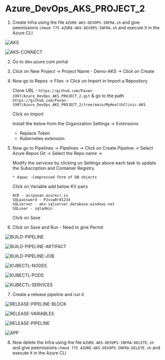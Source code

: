 # Azure_DevOps_AKS_PROJECT_2  
   
1. Create Infra using the file `AZURE-AKS-DEVOPS-INFRA.sh` and give peemissions `chmod 775 AZURE-AKS-DEVOPS-INFRA.sh` and execute it in the Azure CLI

![AKS](https://github.com/Pavan-1997/Azure_DevOps_AKS_PROJECT_2/assets/32020205/85f60772-3a4d-4880-ac57-39e31c983714)

![AKS-CONNECT](https://github.com/Pavan-1997/Azure_DevOps_AKS_PROJECT_2/assets/32020205/b1f0b673-2979-4bee-b8bc-6b8545b8e827)


2. Go to dev.azure.com portal


3. Click on New Project -> Project Name - Demo-AKS -> Click on Create


4. Now go to Repos -> Files -> Click on Import in Import a Repository

    Clone URL - `https://github.com/Pavan-1997/Azure_DevOps_AKS_PROJECT_2.git` & go to the path `https://github.com/Pavan-1997/Azure_DevOps_AKS_PROJECT_2/tree/main/MyHealthClinic-AKS`
    
    Click on Import
    
    
    Install the below from the Organization Settings -> Extensions
    
    - Replace Token
    - Kubernetes extension 


5. Now go to Pipelines -> Pipelines -> Click on Create Pipeline -> Select Azure Repos Git -> Select the Repo name -> 

    Modify the services by clicking on Settings above each task to update the Subscription and Container Registry
    
    `* dapac -Compressed form of DB objects`
    
    Click on Variable add below KV pairs

    ```
    ACR - acrpavan.azurecr.io
    SQLpassword - P2ssw0rd1234
    SQLserver - aks-sqlserver.database.windows.net
    SQLuser - sqladmin
    ```
    Click on Save    


6. Click on Save and Run - Need to give Permit

![BUILD-PIPELINE](https://github.com/Pavan-1997/Azure_DevOps_AKS_PROJECT_2/assets/32020205/277bf1cb-7fbd-4497-85d8-8631b9ed7780)

![BUILD-PIPELINE-ARTIFACT](https://github.com/Pavan-1997/Azure_DevOps_AKS_PROJECT_2/assets/32020205/f1bcbbbc-2390-4a1e-a7cf-fe0c5601d615)

![BUILD-PIPELINE-JOB](https://github.com/Pavan-1997/Azure_DevOps_AKS_PROJECT_2/assets/32020205/063bf917-86a6-42f0-bb17-1aab5aa7bedd)

![KUBECTL-NODES](https://github.com/Pavan-1997/Azure_DevOps_AKS_PROJECT_2/assets/32020205/563a34ba-2b73-4d8b-93ab-ae88eda2d67a)

![KUBECTL-PODS](https://github.com/Pavan-1997/Azure_DevOps_AKS_PROJECT_2/assets/32020205/833461d9-be8b-4e0f-9d70-33d82b05cbbd)

![KUBECTL-SERVICES](https://github.com/Pavan-1997/Azure_DevOps_AKS_PROJECT_2/assets/32020205/b5c2273b-d866-48e0-b713-57831861669c)


7. Create a release pipeline and run it

![RELEASE-PIPELINE-BLOCK](https://github.com/Pavan-1997/Azure_DevOps_AKS_PROJECT_2/assets/32020205/0986a0be-b1c3-41ce-a5ba-623b4ec1c519)

![RELEASE-VARIABLES](https://github.com/Pavan-1997/Azure_DevOps_AKS_PROJECT_2/assets/32020205/39755c9a-4d54-4ae6-9b26-2c830694b035)

![RELEASE-PIPELINE](https://github.com/Pavan-1997/Azure_DevOps_AKS_PROJECT_2/assets/32020205/603d27f9-30ee-419b-950a-69ef9d345b89)

![APP](https://github.com/Pavan-1997/Azure_DevOps_AKS_PROJECT_2/assets/32020205/c1d392c6-7eb7-45de-b108-134f7464d843)


8. Now delete the Infra using the file `AZURE-AKS-DEVOPS-INFRA-DELETE.sh` and give peemissions `chmod 775 AZURE-AKS-DEVOPS-INFRA-DELETE.sh` and execute it in the Azure CLI

